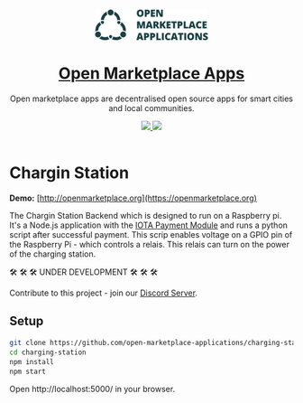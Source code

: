 <!--lint disable no-literal-urls-->

<p align="center">
  <br>
  <a href="https://openmarketplace.org/">
     <img
      alt="open marketplace apps"
      src="./public/oma.jpg"
      width="200"
    />
  </a>
</p>


<h1 align="center"><a href="https://openmarketplace.org/"> Open Marketplace Apps</a></h1>

<p align="center">Open marketplace apps are decentralised open source apps for smart cities and local communities. </p>

<p align="center">
  <a title="MIT License" href="LICENSE">
    <img src="https://img.shields.io/github/license/gridsome/gridsome.svg?style=flat-square&label=License&colorB=6cc24a">
  </a>
  <a title="Follow on Twitter" href="https://twitter.com/marketplace_org">
    <img src="https://img.shields.io/twitter/follow/marketplace_org.svg?style=social&label=Follow%20@marketplace_org">
  </a>
  <br>
  <br>
</p>

# Chargin Station

**Demo:** [http://openmarketplace.org](https://openmarketplace.org)

The Chargin Station Backend which is designed to run on a Raspberry pi. It's a Node.js application with the [IOTA Payment Module](https://github.com/iota-pay/iota-payment-module) and runs a python script after successful payment. This scrip enables voltage on a GPIO pin of the Raspberry Pi - which controls a relais. This relais can turn on the power of the charging station.

 🛠️ 🛠️ 🛠️ UNDER DEVELOPMENT 🛠️ 🛠️ 🛠️

 Contribute to this project - join our [Discord Server](https://discord.gg/XDQQcJC).


## Setup

```bash
git clone https://github.com/open-marketplace-applications/charging-station
cd charging-station
npm install
npm start
```

Open http://localhost:5000/ in your browser.
